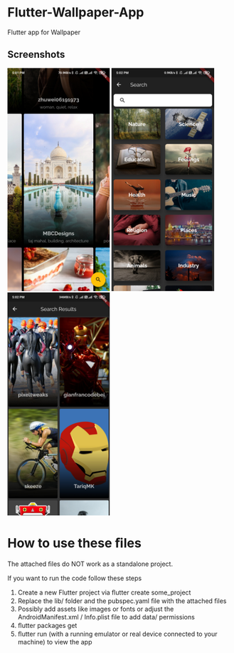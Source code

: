 # Flutter-Wallpaper-App
Flutter app for Wallpaper

## Screenshots
<img src = "screenshots\Screenshot_2020-10-15-17-01-57-321_com.example.wallpaper.jpg" height="500em">
<img src = "screenshots\Screenshot_2020-10-15-17-02-00-441_com.example.wallpaper.jpg" height="500em">
<img src = "screenshots\Screenshot_2020-10-15-17-02-33-704_com.example.wallpaper.jpg" height="500em">


# How to use these ﬁles 
The attached ﬁles do NOT work as a standalone project. 

If you want to run the code follow these steps 
1) Create a new Flutter project via ﬂutter create some_project 
2) Replace the lib/ folder and the pubspec.yaml ﬁle with the attached ﬁles 
3) Possibly add assets like images or fonts or adjust the AndroidManifest.xml / Info.plist ﬁle to add data/ permissions 
4) ﬂutter packages get 
5) ﬂutter run (with a running emulator or real device connected to your machine) to view the app